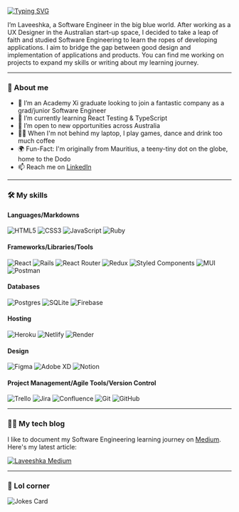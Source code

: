 [![Typing SVG](https://readme-typing-svg.demolab.com?font=Fira+Code&pause=1000&color=F68181&width=435&lines=Salut!+Welcome+to+my+profile+%F0%9F%91%8B%F0%9F%8F%BD)](https://git.io/typing-svg)

I’m Laveeshka, a Software Engineer in the big blue world. After working as a UX Designer in the Australian start-up space, I decided to take a leap of faith and studied Software Engineering to learn the ropes of developing applications. I aim to bridge the gap between good design and implementation of applications and products. You can find me working on projects to expand my skills or writing about my learning journey.

--- 
### 👾 About me
- 🌟 I’m an Academy Xi graduate looking to join a fantastic company as a grad/junior Software Engineer
- 🌱 I’m currently learning React Testing & TypeScript
- 💞️ I’m open to new opportunities across Australia
- 💃🏽 When I'm not behind my laptop, I play games, dance and drink too much coffee
- 🌍 Fun-Fact: I'm originally from Mauritius, a teeny-tiny dot on the globe, home to the Dodo
- 📫 Reach me on [LinkedIn](https://www.linkedin.com/in/laveeshka)

---
### 🛠 My skills

#### Languages/Markdowns
![HTML5](https://img.shields.io/badge/html5-%23E34F26.svg?style=for-the-badge&logo=html5&logoColor=white)
![CSS3](https://img.shields.io/badge/css3-%231572B6.svg?style=for-the-badge&logo=css3&logoColor=white)
![JavaScript](https://img.shields.io/badge/javascript-%23323330.svg?style=for-the-badge&logo=javascript&logoColor=%23F7DF1E)
![Ruby](https://img.shields.io/badge/ruby-%23CC342D.svg?style=for-the-badge&logo=ruby&logoColor=white)

#### Frameworks/Libraries/Tools
![React](https://img.shields.io/badge/react-%2320232a.svg?style=for-the-badge&logo=react&logoColor=%2361DAFB)
![Rails](https://img.shields.io/badge/rails-%23CC0000.svg?style=for-the-badge&logo=ruby-on-rails&logoColor=white)
![React Router](https://img.shields.io/badge/React_Router-CA4245?style=for-the-badge&logo=react-router&logoColor=white)
![Redux](https://img.shields.io/badge/redux-%23593d88.svg?style=for-the-badge&logo=redux&logoColor=white)
![Styled Components](https://img.shields.io/badge/styled--components-DB7093?style=for-the-badge&logo=styled-components&logoColor=white)
![MUI](https://img.shields.io/badge/MUI-%230081CB.svg?style=for-the-badge&logo=mui&logoColor=white)
![Postman](https://img.shields.io/badge/Postman-FF6C37?style=for-the-badge&logo=postman&logoColor=white)

#### Databases
![Postgres](https://img.shields.io/badge/postgres-%23316192.svg?style=for-the-badge&logo=postgresql&logoColor=white)
![SQLite](https://img.shields.io/badge/sqlite-%2307405e.svg?style=for-the-badge&logo=sqlite&logoColor=white)
![Firebase](https://img.shields.io/badge/Firebase-039BE5?style=for-the-badge&logo=Firebase&logoColor=white)

#### Hosting
![Heroku](https://img.shields.io/badge/heroku-%23430098.svg?style=for-the-badge&logo=heroku&logoColor=white)
![Netlify](https://img.shields.io/badge/netlify-%23000000.svg?style=for-the-badge&logo=netlify&logoColor=#00C7B7)
![Render](https://img.shields.io/badge/Render-%46E3B7.svg?style=for-the-badge&logo=render&logoColor=white)

#### Design
![Figma](https://img.shields.io/badge/figma-%23F24E1E.svg?style=for-the-badge&logo=figma&logoColor=white)
![Adobe XD](https://img.shields.io/badge/Adobe%20XD-470137?style=for-the-badge&logo=Adobe%20XD&logoColor=#FF61F6)
![Notion](https://img.shields.io/badge/Notion-%23000000.svg?style=for-the-badge&logo=notion&logoColor=white)

#### Project Management/Agile Tools/Version Control
![Trello](https://img.shields.io/badge/Trello-%23026AA7.svg?style=for-the-badge&logo=Trello&logoColor=white)
![Jira](https://img.shields.io/badge/jira-%230A0FFF.svg?style=for-the-badge&logo=jira&logoColor=white)
![Confluence](https://img.shields.io/badge/confluence-%23172BF4.svg?style=for-the-badge&logo=confluence&logoColor=white)
![Git](https://img.shields.io/badge/git-%23F05033.svg?style=for-the-badge&logo=git&logoColor=white)
![GitHub](https://img.shields.io/badge/github-%23121011.svg?style=for-the-badge&logo=github&logoColor=white)

---
### ✍🏽 My tech blog

I like to document my Software Engineering learning journey on [Medium](https://medium.com/@laveeshka). Here's my latest article:

[![Laveeshka Medium](https://github-readme-medium.vercel.app/?username=laveeshka)](https://medium.com/@laveeshka)

---
### 🤡 Lol corner

![Jokes Card](https://readme-jokes.vercel.app/api)

<!---
Laveeshka/Laveeshka is a ✨ special ✨ repository because its `README.md` (this file) appears on your GitHub profile.
You can click the Preview link to take a look at your changes.
--->
